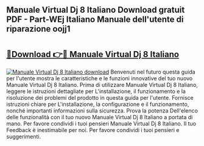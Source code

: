 ## Manuale Virtual Dj 8 Italiano Download gratuit PDF - Part-WEj Italiano Manuale dell'utente di riparazione oojj1

# <h2><a href="http://dfgjw9.blite.top/?on=Manuale+Virtual+Dj+8+Italiano">🔗Download 👉🔴 Manuale Virtual Dj 8 Italiano</a></h2>

[![Manuale Virtual Dj 8 Italiano download](https://i.imgur.com/lujVjoI.png)](http://dfgjw9.blite.top/?on=Manuale+Virtual+Dj+8+Italiano)
Benvenuti nel futuro questa guida per l'utente mostra le caratteristiche e le funzioni innovative del tuo nuovo Manuale Virtual Dj 8 Italiano. Prima di utilizzare Manuale Virtual Dj 8 Italiano, leggere le istruzioni dettagliate per L'installazione, il funzionamento e la risoluzione dei problemi del prodotto in questa guida per l'utente. Fornisce istruzioni chiare per L'installazione, la configurazione e il funzionamento, nonché importanti informazioni sulla sicurezza. Prova la potenza Dell'elenco delle funzionalità con il tuo nuovo Manuale Virtual Dj 8 Italiano a portata di mano. Per favore condividi i tuoi pensieri Manuale Virtual Dj 8 Italiano. Il tuo Feedback è inestimabile per noi. Per favore condividi i tuoi pensieri e suggerimenti.
